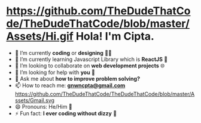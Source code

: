 # https://github.com/TheDudeThatCode/TheDudeThatCode/blob/master/Assets/Hi.gif Hola! I'm Cipta.

<!--
**gnwncpta/gnwncpta** is a ✨ _special_ ✨ repository because its `README.md` (this file) appears on your GitHub profile.
-->



- 🔭 I’m currently **coding** or **designing** 👨‍💻
- 🌱 I’m currently learning Javascript Library which is **ReactJS** 🧔
- 👯 I’m looking to collaborate on **web development projects** 🌐
- 🤔 I’m looking for help with **you** 💪
- 💬 Ask me about **how to improve problem solving?**
- 📫 How to reach me: **gnwncpta@gmail.com** https://github.com/TheDudeThatCode/TheDudeThatCode/blob/master/Assets/Gmail.svg
- 😄 Pronouns: He/Him 🧔
- ⚡ Fun fact: **I ever coding without dizzy** 🧔

